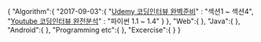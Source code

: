 {
    "Algorithm":{
        "2017-09-03":{
            "[Udemy 코딩인터뷰 완벽준비](https://github.com/rockry/algorithm/tree/master/udemy_%EC%BD%94%EB%94%A9%EC%9D%B8%ED%84%B0%EB%B7%B0%EC%99%84%EB%B2%BD%EC%A4%80%EB%B9%84)" : "섹션1 ~ 섹션4",
            "[Youtube 코딩인터뷰 완전분석](https://github.com/rockry/algorithm/tree/master/youtube_%EC%BD%94%EB%94%A9%EC%9D%B8%ED%84%B0%EB%B7%B0%EC%99%84%EC%A0%84%EB%B6%84%EC%84%9D)" : "파이썬 1.1 ~ 1.4"
        }
    },
    "Web":{
    },
    "Java":{
    },
    "Android":{
    },
    "Programming etc":{
    },
    "Excercise":{
    }
}
